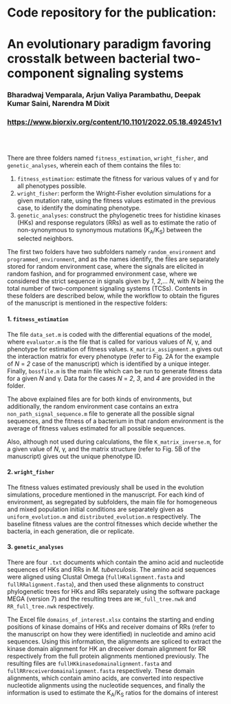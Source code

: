 # **Code repository for the publication:**
# An evolutionary paradigm favoring crosstalk between bacterial two-component signaling systems
### Bharadwaj Vemparala, Arjun Valiya Parambathu, Deepak Kumar Saini, Narendra M Dixit
### https://www.biorxiv.org/content/10.1101/2022.05.18.492451v1
<br/>
<br/>

There are three folders named `fitness_estimation`, `wright_fisher`, and `genetic_analyses`, wherein each of them contains the files to:
1. `fitness_estimation`: estimate the fitness for various values of γ and for all phenotypes possible.
2. `wright_fisher`: perform the Wright-Fisher evolution simulations for a given mutation rate, using the fitness values estimated in the previous case, to identify the dominating phenotype.
3. `genetic_analyses`: construct the phylogenetic trees for histidine kinases (HKs) and response regulators (RRs) as well as to estimate the ratio of non-synonymous to synonymous mutations (K<sub>A</sub>/K<sub>S</sub>) between the selected neighbors.

The first two folders have two subfolders namely `random_environment` and `programmed_environment`, and as the names identify, the files are separately stored for random environment case, where the signals are elicited in random fashion, and for programmed environment case, where we considered the strict sequence in signals given by _1_, _2_,... _N_, with _N_ being the total number of two-component signaling systems (TCSs). Contents in these folders are described below, while the workflow to obtain the figures of the manuscript is mentioned in the respective folders:

#### 1. `fitness_estimation`
The file `data_set.m` is coded with the differential equations of the model, where `evaluator.m` is the file that is called for various values of _N_, γ, and phenotype for estimation of fitness values. `K_matrix_assignment.m` gives out the interaction matrix for every phenotype (refer to Fig. 2A for the example of _N_ = _2_ case of the manuscript) which is identified by a unique integer. Finally, `bossfile.m` is the main file which can be run to generate fitness data for a given _N_ and γ. Data for the cases _N_ = _2_, _3_, and _4_ are provided in the folder.

The above explained files are for both kinds of environments, but additionally, the random environment case contains an extra `non_path_signal_sequence.m` file to generate all the possible signal sequences, and the fitness of a bacterium in that random environment is the average of fitness values estimated for all possible sequences.

Also, although not used during calculations, the file `K_matrix_inverse.m`, for a given value of _N_, γ, and the matrix structure (refer to Fig. 5B of the manuscript) gives out the unique phenotype ID.

#### 2. `wright_fisher`
The fitness values estimated previously shall be used in the evolution simulations, procedure mentioned in the manuscript. For each kind of environment, as segregated by subfolders, the main file for homogeneous and mixed population initial conditions are separately given as `uniform_evolution.m` and `distributed_evolution.m` respectively. The baseline fitness values are the control fitnesses which decide whether the bacteria, in each generation, die or replicate.

#### 3. `genetic_analyses`
There are four `.txt` documents which contain the amino acid and nucleotide sequences of HKs and RRs in _M. tuberculosis_. The amino acid sequences were aligned using Clustal Omega (`fullHKalignment.fasta` and `fullRRalignment.fasta`), and then used these alignments to construct phylogenetic trees for HKs and RRs separately using the software package MEGA (version 7) and the resulting trees are `HK_full_tree.nwk` and `RR_full_tree.nwk` respectively.

The Excel file `domains_of_interest.xlsx` contains the starting and ending positions of kinase domains of HKs and receiver domains of RRs (refer to the manuscript on how they were identified) in nucleotide and amino acid sequences. Using this information, the alignments are spliced to extract the kinase domain alignment for HK an dreceiver domain alignment for RR respectively from the full protein alignments mentioned previously. The resulting files are `fullHKkinasedomainalignment.fasta` and `fullRRreceiverdomainalignment.fasta` respectively. These domain alignments, which contain amino acids, are converted into respective nucleotide alignments using the nucleotide sequences, and finally the information is used to estimate the K<sub>A</sub>/K<sub>S</sub> ratios for the domains of interest
